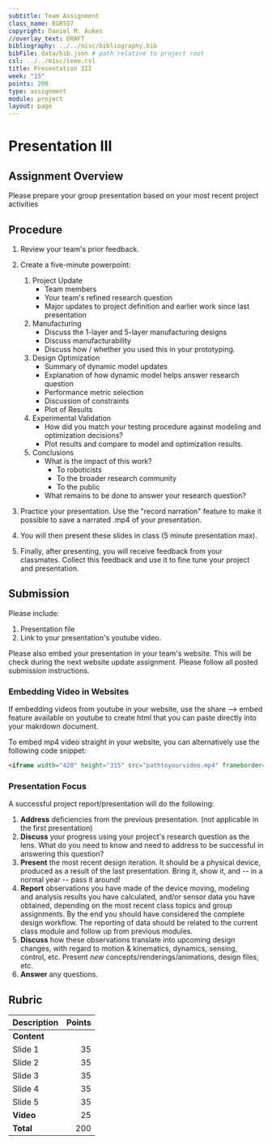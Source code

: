 ```yaml
---
subtitle: Team Assignment
class_name: EGR557
copyright: Daniel M. Aukes
//overlay_text: DRAFT
bibliography: ../../misc/bibliography.bib
bibFile: data/bib.json # path relative to project root
csl: ../../misc/ieee.csl
title: Presentation III
week: "15"
points: 200
type: assignment
module: project
layout: page
---
```


#  Presentation III

## Assignment Overview

Please prepare your group presentation based on your most recent project activities

## Procedure

<!--hide-->

1. Review your team's prior feedback.
1. Create a five-minute powerpoint:
    1. Project Update
        * Team members
        * Your team's refined research question
        * Major updates to project definition and earlier work since last presentation
    1. Manufacturing
        * Discuss the 1-layer and 5-layer manufacturing designs
        * Discuss manufacturability
        * Discuss how / whether you used this in your prototyping.
    1. Design Optimization
        * Summary of dynamic model updates
        * Explanation of how dynamic model helps answer research question
        * Performance metric selection
        * Discussion of constraints
        * Plot of Results
    1. Experimental Validation
        * How did you match your testing procedure against modeling and optimization decisions?
        * Plot results and compare to model and optimization results.
    1. Conclusions
        * What is the impact of this work?
            * To roboticists
            * To the broader research community
            * To the public
        * What remains to be done to answer your research question?

1. Practice your presentation.  Use the "record narration" feature to make it possible to save a narrated .mp4 of your presentation.
1. You will then present these slides in class (5 minute presentation max).
1. Finally, after presenting, you will receive feedback from your classmates.  Collect this feedback and use it to fine tune your project and presentation.
  
## Submission

Please include:

1. Presentation file
1. Link to your presentation's youtube video.

Please also embed your presentation in your team's website.  This will be check during the next website update assignment.  Please follow all posted submission instructions.

### Embedding Video in Websites

If embedding videos from youtube in your website, use the share --> embed feature available on youtube to create html that you can paste directly into your makrdown document.

To embed mp4 video straight in your website, you can alternatively use the following code snippet:

```html
<iframe width="420" height="315" src="pathtoyourvideo.mp4" frameborder="0" allowfullscreen></iframe>
```

### Presentation Focus

A successful project report/presentation will do the following:

1. **Address** deficiencies from the previous presentation. (not applicable in the first presentation)
1. **Discuss** your progress using your project's research question as the lens.  What do you need to know and need to address to be successful in answering this question?
1. **Present** the most recent design iteration.  It should be a physical device, produced as a result of the last presentation.  Bring it, show it, and -- in a normal year -- pass it around!
1. **Report** observations you have made of the device moving, modeling and analysis results you have calculated, and/or sensor data you have obtained, depending on the most recent class topics and group assignments.  By the end you should have considered the complete design workflow.  The reporting of data should be related to the current class module and follow up from previous modules.
1. **Discuss** how these observations translate into upcoming design changes, with regard to motion & kinematics, dynamics, sensing, control, etc.  Present *new* concepts/renderings/animations, design files, etc.
1. **Answer** any questions.

## Rubric

| Description | Points |
|:------------|-------:|
| **Content** |        |
| Slide 1     |     35 |
| Slide 2     |     35 |
| Slide 3     |     35 |
| Slide 4     |     35 |
| Slide 5     |     35 |
| **Video**   |     25 |
| **Total**   |    200 |
